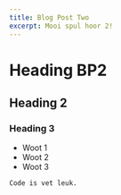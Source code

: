```yaml
---
title: Blog Post Two
excerpt: Mooi spul hoor 2!
---
```


# Heading BP2

## Heading 2

### Heading 3

* Woot 1
* Woot 2
* Woot 3

```
Code is vet leuk.
```